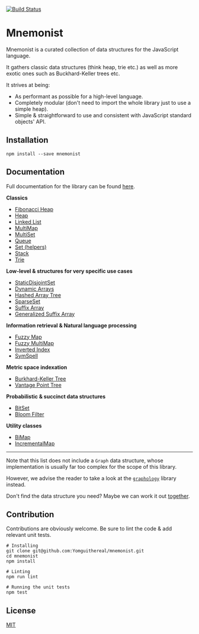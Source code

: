 [![Build Status](https://travis-ci.org/Yomguithereal/mnemonist.svg)](https://travis-ci.org/Yomguithereal/mnemonist)

# Mnemonist

Mnemonist is a curated collection of data structures for the JavaScript language.

It gathers classic data structures (think heap, trie etc.) as well as more exotic ones such as Buckhard-Keller trees etc.

It strives at being:

* As performant as possible for a high-level language.
* Completely modular (don't need to import the whole library just to use a simple heap).
* Simple & straightforward to use and consistent with JavaScript standard objects' API.

## Installation

```
npm install --save mnemonist
```

## Documentation

Full documentation for the library can be found [here](https://yomguithereal.github.io/mnemonist).

**Classics**

* [Fibonacci Heap](https://yomguithereal.github.io/mnemonist/fibonacci-heap)
* [Heap](https://yomguithereal.github.io/mnemonist/heap)
* [Linked List](https://yomguithereal.github.io/mnemonist/linked-list)
* [MultiMap](https://yomguithereal.github.io/mnemonist/multi-map)
* [MultiSet](https://yomguithereal.github.io/mnemonist/multi-set)
* [Queue](https://yomguithereal.github.io/mnemonist/queue)
* [Set (helpers)](https://yomguithereal.github.io/mnemonist/set)
* [Stack](https://yomguithereal.github.io/mnemonist/stack)
* [Trie](https://yomguithereal.github.io/mnemonist/trie)

**Low-level & structures for very specific use cases**

* [StaticDisjointSet](https://yomguithereal.github.io/mnemonist/static-disjoint-set)
* [Dynamic Arrays](https://yomguithereal.github.io/mnemonist/dynamic-array)
* [Hashed Array Tree](https://yomguithereal.github.io/mnemonist/hashed-array-tree)
* [SparseSet](https://yomguithereal.github.io/mnemonist/sparse-set)
* [Suffix Array](https://yomguithereal.github.io/mnemonist/suffix-array)
* [Generalized Suffix Array](https://yomguithereal.github.io/mnemonist/generalized-suffix-array)

**Information retrieval & Natural language processing**

* [Fuzzy Map](https://yomguithereal.github.io/mnemonist/fuzzy-map)
* [Fuzzy MultiMap](https://yomguithereal.github.io/mnemonist/fuzzy-multi-map)
* [Inverted Index](https://yomguithereal.github.io/mnemonist/inverted-index)
* [SymSpell](https://yomguithereal.github.io/mnemonist/symspell)

**Metric space indexation**

* [Burkhard-Keller Tree](https://yomguithereal.github.io/mnemonist/bk-tree)
* [Vantage Point Tree](https://yomguithereal.github.io/mnemonist/vp-tree)

**Probabilistic & succinct data structures**

* [BitSet](https://yomguithereal.github.io/mnemonist/bit-set)
* [Bloom Filter](https://yomguithereal.github.io/mnemonist/bloom-filter)

**Utility classes**

* [BiMap](https://yomguithereal.github.io/mnemonist/bi-map)
* [IncrementalMap](https://yomguithereal.github.io/mnemonist/incremental-map)

---

Note that this list does not include a `Graph` data structure, whose implementation is usually far too complex for the scope of this library.

However, we advise the reader to take a look at the [`graphology`](https://graphology.github.io/) library instead.

Don't find the data structure you need? Maybe we can work it out [together](https://github.com/Yomguithereal/mnemonist/issues).

## Contribution

Contributions are obviously welcome. Be sure to lint the code & add relevant unit tests.

```
# Installing
git clone git@github.com:Yomguithereal/mnemonist.git
cd mnemonist
npm install

# Linting
npm run lint

# Running the unit tests
npm test
```

## License

[MIT](LICENSE.txt)
